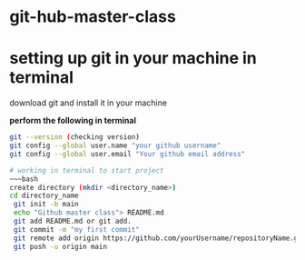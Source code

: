 # git-hub-master-class

#  setting up git in your machine in terminal
download git and install it in your machine

  **perform the following in terminal**
  ~~~bash
  git --version (checking version)
 git config --global user.name "your github username"
 git config --global user.email "Your github email address"

 # working in terminal to start project
 ~~~bash
  create directory (mkdir <directory_name>)
  cd directory_name
   git init -b main
   echo "Github master class"> README.md
   git add README.md or git add.
   git commit -m "my first commit"
   git remote add origin https://github.com/yourUsername/repositoryName.git
   git push -u origin main
